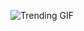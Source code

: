 
<!-- GIF_SECTION -->
![Trending GIF](https://media1.giphy.com/media/v1.Y2lkPThiYjIxNzcyMmdmcmJsbHprN3A2OGxya2c2bHhnY3M5ajJyNWl1aTZ5ZW85M2J0bCZlcD12MV9naWZzX3NlYXJjaCZjdD1n/zOvBKUUEERdNm/giphy.gif)
<!-- END_GIF_SECTION -->
